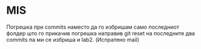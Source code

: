 # MIS
Погрешка при commits наместо да го избришам само последниот фолдер што го прикачив погрешка направив git reset на последните два commits па ми се избриша и lab2. (Испратено mail)
